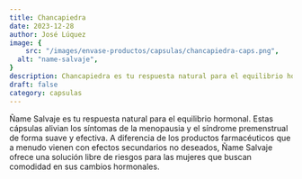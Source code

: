 ```yaml
---
title: Chancapiedra
date: 2023-12-28
author: José Lúquez
image: {
 	src: "/images/envase-productos/capsulas/chancapiedra-caps.png",
  alt: "name-salvaje",
}
description: Chancapiedra es tu respuesta natural para el equilibrio hormonal 
draft: false
category: capsulas
---
```


Ñame Salvaje es tu respuesta natural para el equilibrio hormonal. Estas cápsulas alivian los síntomas de la menopausia y el síndrome premenstrual de forma suave y efectiva. A diferencia de los productos farmacéuticos que a menudo vienen con efectos secundarios no deseados, Ñame Salvaje ofrece una solución libre de riesgos para las mujeres que buscan comodidad en sus cambios hormonales.